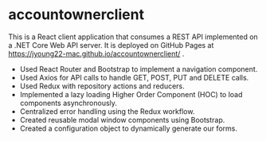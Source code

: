 # accountownerclient
This is a React client application that consumes a REST API implemented on a .NET Core Web API server. It is deployed on GitHub Pages at https://jyoung22-mac.github.io/accountownerclient/ .
- Used React Router and Bootstrap to implement a navigation component.
- Used Axios for API calls to handle GET, POST, PUT and DELETE calls.
- Used Redux with repository actions and reducers.
- Implemented a lazy loading Higher Order Component (HOC) to load components asynchronously.
- Centralized error handling using the Redux workflow.
- Created reusable modal window components using Bootstrap.
- Created a configuration object to dynamically generate our forms.
